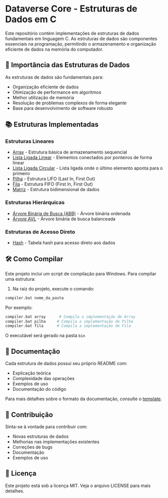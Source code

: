 # Dataverse Core - Estruturas de Dados em C

Este repositório contém implementações de estruturas de dados fundamentais em linguagem C. As estruturas de dados são componentes essenciais na programação, permitindo o armazenamento e organização eficiente de dados na memória do computador.

## 🎯 Importância das Estruturas de Dados

As estruturas de dados são fundamentais para:

- Organização eficiente de dados
- Otimização de performance em algoritmos
- Melhor utilização de memória
- Resolução de problemas complexos de forma elegante
- Base para desenvolvimento de software robusto

## 📚 Estruturas Implementadas

### Estruturas Lineares

- [Array](./array) - Estrutura básica de armazenamento sequencial
- [Lista Ligada Linear](./lista_ligada_linear) - Elementos conectados por ponteiros de forma linear
- [Lista Ligada Circular](./lista_ligada_circular) - Lista ligada onde o último elemento aponta para o primeiro
- [Pilha](./pilha) - Estrutura LIFO (Last In, First Out)
- [Fila](./fila) - Estrutura FIFO (First In, First Out)
- [Matriz](./matriz) - Estrutura bidimensional de dados

### Estruturas Hierárquicas

- [Árvore Binária de Busca (ABB)](./arvore_ABB) - Árvore binária ordenada
- [Árvore AVL](./arvore_AVL) - Árvore binária de busca balanceada

### Estruturas de Acesso Direto

- [Hash](./hash) - Tabela hash para acesso direto aos dados

## 🛠️ Como Compilar

Este projeto inclui um script de compilação para Windows. Para compilar uma estrutura:

1. Na raiz do projeto, execute o comando:

```bash
compiler.bat nome_da_pasta
```

Por exemplo:

```bash
compiler.bat array      # Compila a implementação de Array
compiler.bat pilha     # Compila a implementação de Pilha
compiler.bat fila      # Compila a implementação de Fila
```

O executável será gerado na pasta `bin`

## 📖 Documentação

Cada estrutura de dados possui seu próprio README com:

- Explicação teórica
- Complexidade das operações
- Exemplos de uso
- Documentação do código

Para mais detalhes sobre o formato da documentação, consulte o [template](./docs/template.md).

## 🤝 Contribuição

Sinta-se à vontade para contribuir com:

- Novas estruturas de dados
- Melhorias nas implementações existentes
- Correções de bugs
- Documentação
- Exemplos de uso

## 📝 Licença

Este projeto está sob a licença MIT. Veja o arquivo LICENSE para mais detalhes.
